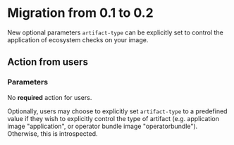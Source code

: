 # Migration from 0.1 to 0.2

New optional parameters `artifact-type` can be explicitly set to control the
application of ecosystem checks on your image.

## Action from users

### Parameters

No **required** action for users.

Optionally, users may choose to explicitly set `artifact-type` to a predefined
value if they wish to explicitly control the type of artifact (e.g. application
image "application", or operator bundle image "operatorbundle"). Otherwise, this
is introspected.
